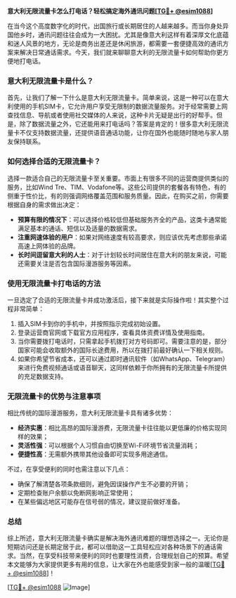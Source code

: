 **意大利无限流量卡怎么打电话？轻松搞定海外通讯问题[[TG💪+ @esim1088](https://t.me/s/esim1088)]**

在当今这个高度数字化的时代，出国旅行或长期居住的人越来越多。而当你身处异国他乡时，通讯问题往往会成为一大困扰。尤其是像意大利这样有着深厚文化底蕴和迷人风景的地方，无论是商务出差还是休闲旅游，都需要一套便捷高效的通讯方案来解决日常通话需求。今天，我们就来聊聊意大利的无限流量卡如何帮助你更方便地打电话。

### 意大利无限流量卡是什么？

首先，让我们了解一下什么是意大利无限流量卡。简单来说，这是一种可以在意大利使用的手机SIM卡，它允许用户享受无限制的数据流量服务。对于经常需要上网查找信息、导航或者使用社交媒体的人来说，这种卡片无疑是出行的好帮手。但是，除了数据流量之外，它还能用来打电话吗？答案是肯定的！很多意大利无限流量卡不仅支持数据流量，还提供语音通话功能，让你在国外也能随时随地与家人朋友保持联系。

### 如何选择合适的无限流量卡？

选择一款适合自己的无限流量卡至关重要。市面上有很多不同的运营商提供类似的服务，比如Wind Tre、TIM、Vodafone等。这些公司提供的套餐各有特色，有的侧重于性价比，有的则强调网络覆盖范围和服务质量。因此，在购买之前，你需要根据自身的需求做出决定：

- **预算有限的情况下**：可以选择价格较低但基础服务齐全的产品，这类卡通常能满足基本的通话、短信以及适量的数据需求。
- **注重网速体验的用户**：如果对网络速度有较高要求，则应该优先考虑那些承诺高速上网体验的品牌。
- **长时间逗留意大利的人士**：对于计划较长时间居住在意大利的朋友来说，可能还需要关注是否包含国际漫游服务等因素。

### 使用无限流量卡打电话的方法

一旦选定了合适的无限流量卡并成功激活后，接下来就是实际操作啦！其实整个过程非常简单：

1. 插入SIM卡到你的手机中，并按照指示完成初始设置。
2. 登录运营商官网或下载官方应用程序，查看具体资费详情及使用指南。
3. 当你需要拨打电话时，只需拿起手机拨打对方号码即可。需要注意的是，部分国家可能会收取额外的国际长途费用，所以在拨打前最好确认一下相关规则。
4. 如果你希望节省成本，还可以通过即时通讯软件（如WhatsApp、Telegram）来进行免费视频通话或语音聊天，这同样依赖于你所拥有的无限流量卡所提供的充足数据支持。

### 无限流量卡的优势与注意事项

相比传统的国际漫游服务，意大利无限流量卡具有诸多优势：

- **经济实惠**：相比高昂的国际漫游费，无限流量卡往往能以更低廉的价格实现同样的效果；
- **灵活性强**：可以根据个人习惯自由切换至Wi-Fi环境节省流量消耗；
- **便捷性高**：无需额外携带其他设备即可实现多用途通信。

不过，在享受便利的同时也需注意以下几点：
- 确保了解清楚各项条款细则，避免因误操作产生不必要的开销；
- 定期检查账户余额以免断网影响正常使用；
- 在某些偏远地区可能存在信号弱的情况，建议提前做好准备。

### 总结

综上所述，意大利无限流量卡确实是解决海外通讯难题的理想选择之一。无论你是短期访问还是长期定居于此，都可以借助这一工具轻松应对各种场景下的通话需求。当然，在享受科技带来便利的同时也要理性消费，合理规划自己的预算。希望本文能够为大家提供更多有用的信息，让大家在外也能感受到家一般的温暖[[TG💪+ @esim1088](https://t.me/s/esim1088)]！

[[TG💪+ @esim1088](https://t.me/s/esim1088) ![Image](https://i.postimg.cc/4NQfJmqS/Snipaste-2025-05-13-00-14-12.png)]